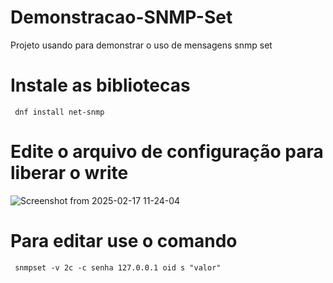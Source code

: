 # Demonstracao-SNMP-Set
 Projeto usando para demonstrar o uso de mensagens snmp set

# Instale as bibliotecas
 ``` dnf install net-snmp```

 # Edite o arquivo de configuração para liberar o write
 ![Screenshot from 2025-02-17 11-24-04](https://github.com/user-attachments/assets/bc7d0064-f835-42da-966e-333261acae85)

# Para editar use o comando
  ``` snmpset -v 2c -c senha 127.0.0.1 oid s "valor"```
